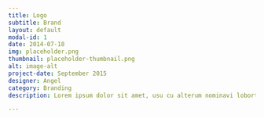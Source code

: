 ```yaml
---
title: Logo
subtitle: Brand
layout: default
modal-id: 1
date: 2014-07-18
img: placeholder.png
thumbnail: placeholder-thumbnail.png
alt: image-alt
project-date: September 2015
designer: Angel
category: Branding
description: Lorem ipsum dolor sit amet, usu cu alterum nominavi lobortis. At duo novum diceret. Tantas apeirian vix et, usu sanctus postulant inciderint ut, populo diceret necessitatibus in vim. Cu eum dicam feugiat noluisse.

---
```

